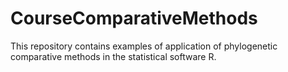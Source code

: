 # CourseComparativeMethods
This repository contains examples of application of phylogenetic comparative methods in the statistical software R.
